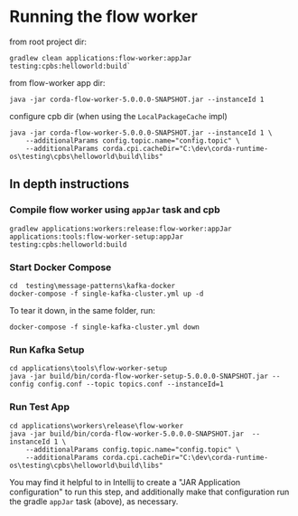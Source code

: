 # Running the flow worker

from root project dir:

```shell
gradlew clean applications:flow-worker:appJar testing:cpbs:helloworld:build`
```

from flow-worker app dir:
```shell
java -jar corda-flow-worker-5.0.0.0-SNAPSHOT.jar --instanceId 1
```

configure cpb dir (when using the `LocalPackageCache` impl)

```shell
java -jar corda-flow-worker-5.0.0.0-SNAPSHOT.jar --instanceId 1 \
    --additionalParams config.topic.name="config.topic" \
    --additionalParams corda.cpi.cacheDir="C:\dev\corda-runtime-os\testing\cpbs\helloworld\build\libs"
```

## In depth instructions

###  Compile flow worker using `appJar` task and cpb

```shell
gradlew applications:workers:release:flow-worker:appJar applications:tools:flow-worker-setup:appJar testing:cpbs:helloworld:build
```

### Start Docker Compose

```shell
cd  testing\message-patterns\kafka-docker
docker-compose -f single-kafka-cluster.yml up -d
```

To tear it down, in the same folder, run:

```shell
docker-compose -f single-kafka-cluster.yml down
```

### Run Kafka Setup

```shell
cd applications\tools\flow-worker-setup
java -jar build/bin/corda-flow-worker-setup-5.0.0.0-SNAPSHOT.jar --config config.conf --topic topics.conf --instanceId=1
```

### Run Test App

```shell
cd applications\workers\release\flow-worker
java -jar build/bin/corda-flow-worker-5.0.0.0-SNAPSHOT.jar  --instanceId 1 \
    --additionalParams config.topic.name="config.topic" \
    --additionalParams corda.cpi.cacheDir="C:\dev\corda-runtime-os\testing\cpbs\helloworld\build\libs"
```

You may find it helpful to in Intellij to create a "JAR Application configuration" to run this step, and additionally
make that configuration run the gradle `appJar` task (above), as necessary.